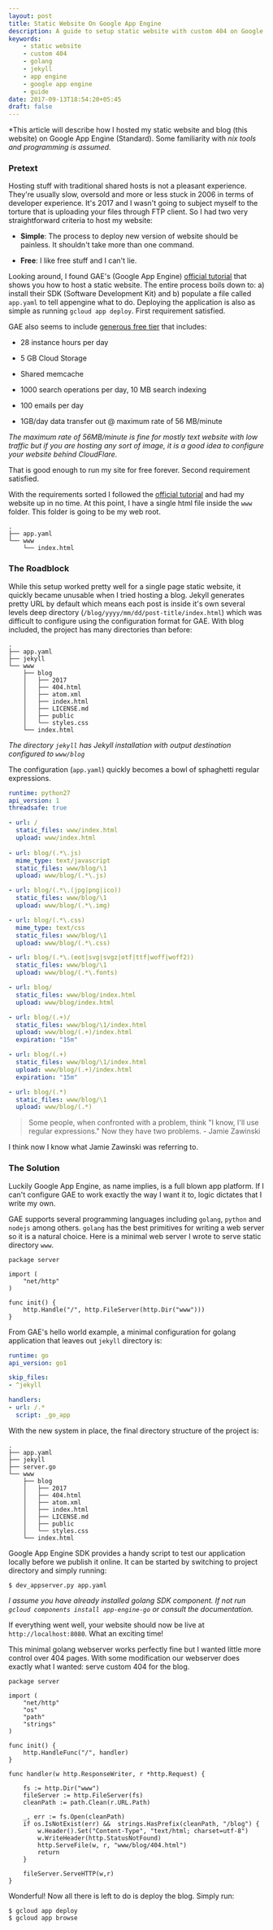 ```yaml
---
layout: post
title: Static Website On Google App Engine
description: A guide to setup static website with custom 404 on Google App Engine.
keywords:
    - static website
    - custom 404
    - golang
    - jekyll
    - app engine
    - google app engine
    - guide
date: 2017-09-13T18:54:20+05:45
draft: false
---
```


*This article will describe how I hosted my static website and blog (this website) on Google App Engine (Standard). Some familiarity with *nix tools and programming is assumed.*

### Pretext

Hosting stuff with traditional shared hosts is not a pleasant experience. They're usually slow, oversold and more or less stuck in 2006 in terms of developer experience. It's 2017 and I wasn't going to subject myself to the torture that is uploading your files through FTP client. So I had two very straightforward criteria to host my website:

* __Simple__: The process to deploy new version of website should be painless. It shouldn't take more than one command.

* __Free__: I like free stuff and I can't lie.


Looking around, I found GAE's (Google App Engine) [official tutorial][1] that shows you how to host a static website. The entire process boils down to: a) install their SDK (Software Development Kit) and b) populate a file called `app.yaml` to tell appengine what to do. Deploying the application is also as simple as running `gcloud app deploy`. First requirement satisfied.

GAE also seems to include [generous free tier][2] that includes:

* 28 instance hours per day

* 5 GB Cloud Storage

* Shared memcache

* 1000 search operations per day, 10 MB search indexing

* 100 emails per day

* 1GB/day data transfer out @ maximum rate of 56 MB/minute

_The maximum rate of 56MB/minute is fine for mostly text website with low traffic but if you are hosting any sort of image, it is a good idea to configure your website behind CloudFlare._

That is good enough to run my site for free forever. Second requirement satisfied.

With the requirements sorted I followed the [official tutorial][1] and had my website up in no time. At this point, I have a single html file inside the `www` folder. This folder is going to be my web root.
```shell
.
├── app.yaml
└── www
    └── index.html

```

### The Roadblock

While this setup worked pretty well for a single page static website, it quickly became unusable when I tried hosting a blog. Jekyll generates pretty URL by default which means each post is inside it's own several levels deep directory (`/blog/yyyy/mm/dd/post-title/index.html`) which was difficult to configure using the configuration format for GAE. With blog included, the project has many directories than before:

```text
.
├── app.yaml
├── jekyll
└── www
    ├── blog
    │   ├── 2017
    │   ├── 404.html
    │   ├── atom.xml
    │   ├── index.html
    │   ├── LICENSE.md
    │   ├── public
    │   └── styles.css
    └── index.html
```
_The directory `jekyll` has Jekyll installation with output destination configured to `www/blog`_

The configuration (`app.yaml`) quickly becomes a bowl of sphaghetti regular expressions.

```yaml
runtime: python27
api_version: 1
threadsafe: true

- url: /
  static_files: www/index.html
  upload: www/index.html
  
- url: blog/(.*\.js)
  mime_type: text/javascript
  static_files: www/blog/\1
  upload: www/blog/(.*\.js)

- url: blog/(.*\.(jpg|png|ico))
  static_files: www/blog/\1
  upload: www/blog/(.*\.img)

- url: blog/(.*\.css)
  mime_type: text/css
  static_files: www/blog/\1
  upload: www/blog/(.*\.css)

- url: blog/(.*\.(eot|svg|svgz|otf|ttf|woff|woff2))
  static_files: www/blog/\1
  upload: www/blog/(.*\.fonts)

- url: blog/
  static_files: www/blog/index.html
  upload: www/blog/index.html

- url: blog/(.+)/
  static_files: www/blog/\1/index.html
  upload: www/blog/(.+)/index.html
  expiration: "15m"

- url: blog/(.+)
  static_files: www/blog/\1/index.html
  upload: www/blog/(.+)/index.html
  expiration: "15m"

- url: blog/(.*)
  static_files: www/blog/\1
  upload: www/blog/(.*)
```
> Some people, when confronted with a problem, think "I know, I'll use regular expressions." Now they have two problems. - Jamie Zawinski


I think now I know what Jamie Zawinski was referring to.

### The Solution
Luckily Google App Engine, as name implies, is a full blown app platform. If I can't configure GAE to work exactly the way I want it to, logic dictates that I write my own.

GAE supports several programming languages including `golang`, `python` and `nodejs` among others. `golang` has the best primitives for writing a web server so it is a natural choice. Here is a minimal web server I wrote to serve static directory `www`.
```golang
package server

import (
    "net/http"
)

func init() {
    http.Handle("/", http.FileServer(http.Dir("www")))
}
```

From GAE's hello world example, a minimal configuration for golang application that leaves out `jekyll` directory is:
```yaml
runtime: go
api_version: go1

skip_files: 
- ^jekyll

handlers:
- url: /.*
  script: _go_app
```

With the new system in place, the final directory structure of the project is:
```text
.
├── app.yaml
├── jekyll
├── server.go
└── www
    ├── blog
    │   ├── 2017
    │   ├── 404.html
    │   ├── atom.xml
    │   ├── index.html
    │   ├── LICENSE.md
    │   ├── public
    │   └── styles.css
    └── index.html

```

Google App Engine SDK provides a handy script to test our application locally before we publish it online. It can be started by switching to project directory and simply running:
```shell
$ dev_appserver.py app.yaml
```
_I assume you have already installed golang SDK component. If not run `gcloud components install app-engine-go` or consult the documentation._

If everything went well, your website should now be live at `http://localhost:8080`. What an exciting time!

This minimal golang webserver works perfectly fine but I wanted little more control over 404 pages. With some modification our webserver does exactly what I wanted: serve custom 404 for the blog.

```golang
package server

import (
    "net/http"
    "os"
    "path"
    "strings"
)

func init() {
    http.HandleFunc("/", handler)
}

func handler(w http.ResponseWriter, r *http.Request) {

    fs := http.Dir("www")
    fileServer := http.FileServer(fs)
    cleanPath := path.Clean(r.URL.Path)

    _, err := fs.Open(cleanPath)
    if os.IsNotExist(err) &&  strings.HasPrefix(cleanPath, "/blog") {
        w.Header().Set("Content-Type", "text/html; charset=utf-8")
        w.WriteHeader(http.StatusNotFound)
        http.ServeFile(w, r, "www/blog/404.html")
        return
    }

    fileServer.ServeHTTP(w,r)
}

```

Wonderful! Now all there is left to do is deploy the blog. Simply run:
```shell
$ gcloud app deploy
$ gcloud app browse
```

[1]: https://cloud.google.com/appengine/docs/standard/python/getting-started/hosting-a-static-website
[2]: https://cloud.google.com/free/
